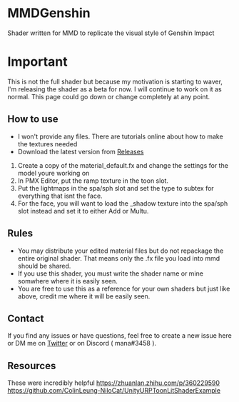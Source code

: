 # MMDGenshin
Shader written for MMD to replicate the visual style of Genshin Impact

# Important
This is not the full shader but because my motivation is starting to waver, I'm releasing the shader as a beta for now. I will continue to work on it as normal.
This page could go down or change completely at any point.

## How to use 
- I won't provide any files. There are tutorials online about how to make the textures needed
- Download the latest version from [Releases](https://github.com/Manashiku/MMDGenshin/releases/tag/v0.1.1-beta) 
1. Create a copy of the material_default.fx and change the settings for the model youre working on
2. In PMX Editor, put the ramp texture in the toon slot.
3. Put the lightmaps in the spa/sph slot and set the type to subtex for everything that isnt the face.
4. For the face, you will want to load the _shadow texture into the spa/sph slot instead and set it to either Add or Multu. 


## Rules 
- You may distribute your edited material files but do not repackage the entire original shader. That means only the .fx file you load into mmd should be shared.
- If you use this shader, you must write the shader name or mine somwhere where it is easily seen. 
- You are free to use this as a reference for your own shaders but just like above, credit me where it will be easily seen.

## Contact 
If you find any issues or have questions, feel free to create a new issue here or DM me on [Twitter](https://twitter.com/Manashiku) or on Discord ( mana#3458 ). 

## Resources
These were incredibly helpful
https://zhuanlan.zhihu.com/p/360229590
https://github.com/ColinLeung-NiloCat/UnityURPToonLitShaderExample
